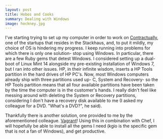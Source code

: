```yaml
---
layout: post
title: Hobos and Cooks
summary: Dealing with Windows
image: hockney.jpg
---	
```


I've starting trying to set up my computer in order to work on [Contractually](contractual.ly), one of the startups that resides in the Stackhaus, and, to put it mildly, my choice of OS is hindering my progress. I keep running into problems for which there is only one solution- stop using Windows. In particular, there are a few Ruby gems that detest Windows. I considered setting up a dual-boot of Linux Mint 14 alongside my pre-existing installation of Windows 7, but I ran into other issues. HP, in their infinite wisdom, inserts a HP Tools partition in the hard drives of HP PC's. Now, most Windows computers already ship with three partitions used up- C, System and Recovery- so the HP Tools partition means that all four available partitions have been taken by the time the computer is in the customer's hands. I really didn't feel like messing around with deleting the System or Recovery partitions, considering I don't have a recovery disk available to me (I asked my colleague for a DVD. "What's a DVD?", he said).

Thankfully there is another solution, one provided to me by the aforementioned colleague. [Vagrant](vagrantup.com)! Using this in combination with Chef, I will hopefully be able to install all the gems I need (kgio is the specific gem that is not a fan of Windows), and get productive.